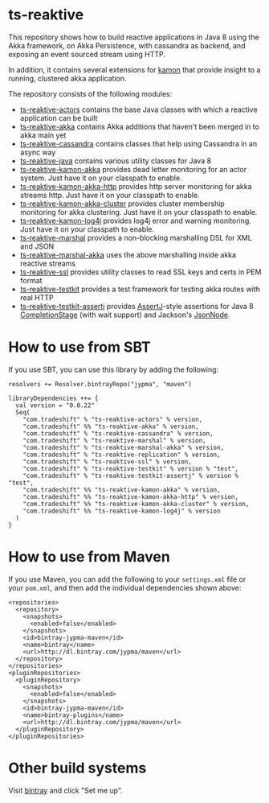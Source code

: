 ts-reaktive
===========

This repository shows how to build reactive applications in Java 8 using the Akka framework, on Akka Persistence,
with cassandra as backend, and exposing an event sourced stream using HTTP.

In addition, it contains several extensions for [kamon](http://kamon.io) that provide insight to a running, clustered akka application.

The repository consists of the following modules:
  - [ts-reaktive-actors](ts-reaktive-actors) contains the base Java classes with which a reactive application can be built
  - [ts-reaktive-akka](ts-reaktive-akka) contains Akka additions that haven't been merged in to akka main yet
  - [ts-reaktive-cassandra](ts-reaktive-cassandra) contains classes that help using Cassandra in an async way
  - [ts-reaktive-java](ts-reaktive-cassandra) contains various utility classes for Java 8
  - [ts-reaktive-kamon-akka](ts-reaktive-kamon-akka)  provides dead letter monitoring for an actor system. Just have it on your classpath to enable.
  - [ts-reaktive-kamon-akka-http](ts-reaktive-kamon-akka-http) provides http server monitoring for akka streams http.  Just have it on your classpath to enable.
  - [ts-reaktive-kamon-akka-cluster](ts-reaktive-kamon-akka-cluster) provides cluster membership monitoring for akka clustering. Just have it on your classpath to enable.
  - [ts-reaktive-kamon-log4j](ts-reaktive-kamon-log4j) provides log4j error and warning monitoring. Just have it on your classpath to enable.
  - [ts-reaktive-marshal](ts-reaktive-marshal) provides a non-blocking marshalling DSL for XML and JSON
  - [ts-reaktive-marshal-akka](ts-reaktive-marshal-akka) uses the above marshalling inside akka reactive streams
  - [ts-reaktive-ssl](ts-reaktive-ssl) provides utility classes to read SSL keys and certs in PEM format
  - [ts-reaktive-testkit](ts-reaktive-testkit)  provides a test framework for testing akka routes with real HTTP
  - [ts-reaktive-testkit-assertj](ts-reaktive-testkit-assertj)  provides [AssertJ](http://joel-costigliola.github.io/assertj/)-style 
    assertions for Java 8 [CompletionStage](https://docs.oracle.com/javase/8/docs/api/java/util/concurrent/CompletionStage.html) 
    (with wait support) and Jackson's [JsonNode](https://fasterxml.github.io/jackson-databind/javadoc/2.2.0/com/fasterxml/jackson/databind/JsonNode.html).

How to use from SBT
===================

If you use SBT, you can use this library by adding the following:

    resolvers += Resolver.bintrayRepo("jypma", "maven")
    
    libraryDependencies ++= {
      val version = "0.0.22"
      Seq(
        "com.tradeshift" % "ts-reaktive-actors" % version,
        "com.tradeshift" %% "ts-reaktive-akka" % version,
        "com.tradeshift" % "ts-reaktive-cassandra" % version,
        "com.tradeshift" % "ts-reaktive-marshal" % version,
        "com.tradeshift" % "ts-reaktive-marshal-akka" % version,
        "com.tradeshift" % "ts-reaktive-replication" % version,
        "com.tradeshift" % "ts-reaktive-ssl" % version,
        "com.tradeshift" % "ts-reaktive-testkit" % version % "test",
        "com.tradeshift" % "ts-reaktive-testkit-assertj" % version % "test",
        "com.tradeshift" %% "ts-reaktive-kamon-akka" % version,
        "com.tradeshift" %% "ts-reaktive-kamon-akka-http" % version,
        "com.tradeshift" %% "ts-reaktive-kamon-akka-cluster" % version,
        "com.tradeshift" %% "ts-reaktive-kamon-log4j" % version
      )
    }
    
How to use from Maven
=====================

If you use Maven, you can add the following to your `settings.xml` file or your `pom.xml`, and then add the individual dependencies
shown above:

    <repositories>
      <repository>
        <snapshots>
          <enabled>false</enabled>
        </snapshots>
        <id>bintray-jypma-maven</id>
        <name>bintray</name>
        <url>http://dl.bintray.com/jypma/maven</url>
      </repository>
    </repositories>
    <pluginRepositories>
      <pluginRepository>
        <snapshots>
          <enabled>false</enabled>
        </snapshots>
        <id>bintray-jypma-maven</id>
        <name>bintray-plugins</name>
        <url>http://dl.bintray.com/jypma/maven</url>
      </pluginRepository>
    </pluginRepositories>
    
Other build systems
===================

Visit [bintray](https://bintray.com/jypma/maven) and click "Set me up".

